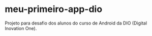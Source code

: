 # meu-primeiro-app-dio
Projeto para desafio dos alunos do curso de Android da DIO (Digital Inovation One).
